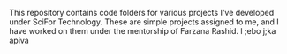 This repository contains code folders for various projects I've developed under SciFor Technology. These are simple projects assigned to me, and I have worked on them under the mentorship of Farzana Rashid.
l ;ebo j;ka apiva
